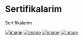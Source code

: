 # Sertifikalarim
Sertifikalarim

[![image](https://r.resimlink.com/BvC5I6O.jpg)](https://resimlink.com/BvC5I6O)
[![image](https://r.resimlink.com/JpQI4b.jpg)](https://resimlink.com/JpQI4b)
[![image](https://r.resimlink.com/e7XTKlI.jpg)](https://resimlink.com/e7XTKlI)
[![image](https://r.resimlink.com/5rYg.jpg)](https://resimlink.com/5rYg)
